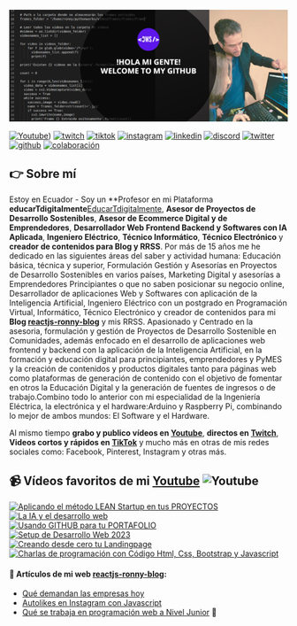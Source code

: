 ![Header](https://github.com/ronnynations21/ronnynations21/blob/main/Welcome_to_my_github.png)

[![Youtube](https://img.shields.io/static/v1?label=&message=youtube&color=FF0000&logo=youtube&logoColor=white&style=for-the-badge)](https://www.youtube.com/channel/UCMWsNqg2avxv4-OWbNDlWgw))
[![twitch](https://img.shields.io/static/v1?label=&message=twitch&color=6441a5&logo=twitch&logoColor=white&style=for-the-badge)](https://twitch.tv/ronnydiazlop)
[![tiktok](https://img.shields.io/static/v1?label=&message=tiktok&color=ff0050&logo=tiktok&logoColor=white&style=for-the-badge)](https://www.tiktok.com/@ronnydiazlop?)
[![instagram](https://img.shields.io/static/v1?label=&message=instagram&color=5B51D8&logo=instagram&logoColor=white&style=for-the-badge)](https://instagram.com/ronnydiazlop)
[![linkedin](https://img.shields.io/static/v1?label=&message=linkedin&color=0e76a8&logo=linkedin&logoColor=white&style=for-the-badge)](https://www.linkedin.com/in/ronnydiazlopez)
[![discord](https://img.shields.io/static/v1?label=&message=discord&color=7289da&logo=discord&logoColor=white&style=for-the-badge)](https://discord.com/users/ronnynations21#4872)
[![twitter](https://img.shields.io/static/v1?label=&message=twitter&color=1DA1F2&logo=twitter&logoColor=white&style=for-the-badge)](https://twitter.com/ronnydiazlop)
[![github](https://img.shields.io/static/v1?label=&message=github&color=171515&logo=github&logoColor=white&style=for-the-badge)](https://github.com/ronnynations21)
[![colaboración](https://img.shields.io/static/v1?label=&message=MIS%20CURSOS&color=blue&logo=teach&logoColor=white&style=for-the-badge)](http://colaboracion.ronnynations21)


## 👉 Sobre mí

Estoy en Ecuador - Soy un **Profesor en mi Plataforma **educarTdigitalmente**[EducarTdigitalmente](https://educartdigitalmente.netlify.app), **Asesor de Proyectos de Desarrollo Sostenibles**, **Asesor de Ecommerce Digital y de Emprendedores**, **Desarrollador Web Frontend Backend y Softwares con IA Aplicada**, **Ingeniero Eléctrico**, **Técnico Informático**, **Técnico Electrónico** y **creador de contenidos para Blog y RRSS**. Por más de 15 años me he dedicado en las siguientes áreas del saber y actividad humana: Educación básica, técnica y superior, Formulación Gestión y Asesorías en Proyectos de Desarrollo Sostenibles en varios países, Marketing Digital y asesorías a Emprendedores Principiantes o que no saben posicionar su negocio online, Desarrollador de aplicaciones Web y Softwares con aplicación de la Inteligencia Artificial, Ingeniero Eléctrico con un postgrado en Programación Virtual, Informático, Técnico Electrónico y creador de contenidos para mi **Blog [reactjs-ronny-blog](https://reactjs-ronny-blog.netlify.app)**  y mis RRSS.
Apasionado y Centrado en la asesoria, formulación y gestión de Proyectos de Desarrollo Sostenible en Comunidades, además enfocado en el desarrollo de aplicaciones web frontend y backend con la aplicación de la Inteligencia Artificial, en la formación y educación digital para principiantes, emprendedores y PyMES y la creación de contenidos y productos digitales tanto para páginas web como plataformas de generación de contenido con el objetivo de fomentar en otros la Educación Digital y la generación de fuentes de ingresos o de trabajo.Combino todo lo anterior con mi especialidad de la Ingeniería Eléctrica, la electrónica y el hardware:Arduino y Raspberry Pi, combinando lo mejor de ambos mundos: El Software y el Hardware.

Al mismo tiempo **grabo y publico vídeos en [Youtube](https://youtube.com/ronnydiazlop?sub_confirmation=1)**, **directos en [Twitch](https://twitch.tv/ronnydiazlop)**, **Videos cortos y rápidos en [TikTok](http://tiktok.com/@ronnydiazlop)** y mucho más en otras de mis redes sociales como: Facebook, Pinterest, Instagram y otras más.

## 📹 Vídeos favoritos de mi [Youtube](https://www.youtube.com/channel/UCMWsNqg2avxv4-OWbNDlWgw) ![Youtube](https://img.shields.io/youtube/channel/subscribers/UCMWsNqg2avxv4-OWbNDlWgw?style=social)
<a href='https://www.youtube.com/watch?v=jfffffffqCe4hTs' title="Aplicando el método LEAN Startup en tus PROYECTOS - ver en Youtube" target='_blank'>
  <img width='32%'  src='https://i3.ytimg.com/vi/j6RffffCe4hTs/maxresdefault.jpg' alt='Aplicando el método LEAN Startup en tus PROYECTOS' />
</a><br>
<a href='https://www.youtube.com/watch?v=1hDGffffqM' title="La IA y el desarrollo web - ver en Youtube" target='_blank'>
  <img width='32%'  src='https://i3.ytimg.com/vi/1hcccccM/maxresdefault.jpg' alt='La IA y el desarrollo web' />
</a><br>
<a href='https://www.youtube.com/watch?v=GddddbOs' title="Usando GITHUB para tu PORTAFOLIO - ver en Youtube" target='_blank'>
  <img width='32%' src='https://img.youtube.com/vi/GC_Vddddds/maxresdefault.jpg' alt='Usando GITHUB para tu PORTAFOLIO' />
</a><br>
<a href='https://www.youtube.com/watch?v=-cggggg' title="Setup de Desarrollo Web 2023 - ver en Youtube" target='_blank'>
  <img width='32%' src='https://img.youtube.com/vi/-chk3tKggggggg/maxresdefault.jpg' alt='Setup de Desarrollo Web 2023' />
</a><br>
<a href='https://www.youtube.com/watch?v=WCUjjjjjj8' title="Creando desde cero tu Landingpage - ver en Youtube" target='_blank'>
  <img width='32%' src='https://i3.ytimg.com/vi/WCUASjjjjjjjj8/maxresdefault.jpg' alt='Creando desde cero tu Landingpage' />
</a><br>
<a href='https://www.youtube.com/watch?v=P5eeeeeees' title="Charlas de programación con Código Html, Css, Bootstrap y Javascript - ver en Youtube" target='_blank'>
  <img width='32%' src='https://i3.ytimg.com/vi/P51Peeeeeeees/maxresdefault.jpg' alt='Charlas de programación con Código Html, Css, Bootstrap y Javascript' />
</a>


#### 📝 Artículos de mi web [reactjs-ronny-blog](https://reactjs-ronny-blog.netlify.app):
- [Qué demandan las empresas hoy](https://reactjs-ronny-blog.netlify.app/que-demandan-las-empresas-hoy/)
- [Autolikes en Instagram con Javascript](https://reactjs-ronny-blog.netlify.app/autolikes-en-instagram-con-javascript/)
- [Qué se trabaja en programación web a Nivel Junior](https://reactjs-ronny-blog.netlify.app/que-se-trabaja-en-programacion-web-a-nivel-Junior/)
👋


